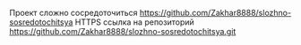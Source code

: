 Проект сложно сосредоточиться
https://github.com/Zakhar8888/slozhno-sosredotochitsya
HTTPS ссылка на репозиторий
https://github.com/Zakhar8888/slozhno-sosredotochitsya.git
